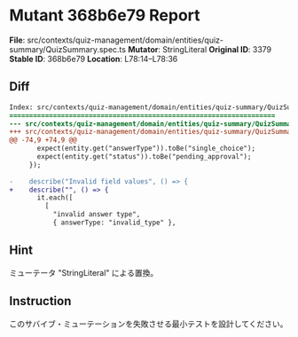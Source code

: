 # Mutant 368b6e79 Report

**File**: src/contexts/quiz-management/domain/entities/quiz-summary/QuizSummary.spec.ts
**Mutator**: StringLiteral
**Original ID**: 3379
**Stable ID**: 368b6e79
**Location**: L78:14–L78:36

## Diff

```diff
Index: src/contexts/quiz-management/domain/entities/quiz-summary/QuizSummary.spec.ts
===================================================================
--- src/contexts/quiz-management/domain/entities/quiz-summary/QuizSummary.spec.ts	original
+++ src/contexts/quiz-management/domain/entities/quiz-summary/QuizSummary.spec.ts	mutated #3379
@@ -74,9 +74,9 @@
       expect(entity.get("answerType")).toBe("single_choice");
       expect(entity.get("status")).toBe("pending_approval");
     });
 
-    describe("Invalid field values", () => {
+    describe("", () => {
       it.each([
         [
           "invalid answer type",
           { answerType: "invalid_type" },
```

## Hint

ミューテータ "StringLiteral" による置換。

## Instruction

このサバイブ・ミューテーションを失敗させる最小テストを設計してください。

